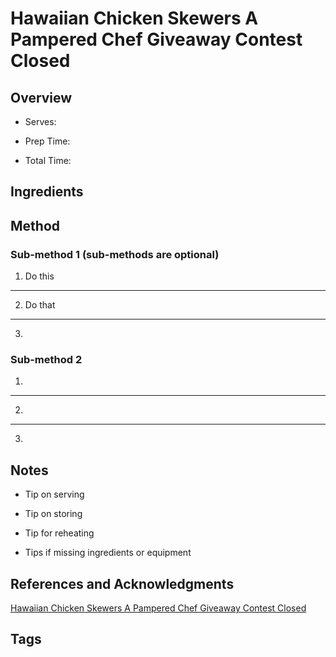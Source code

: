# Hawaiian Chicken Skewers A Pampered Chef Giveaway Contest Closed

## Overview

- Serves:

- Prep Time:

- Total Time:

## Ingredients



## Method

### Sub-method 1 (sub-methods are optional)

1. Do this
---
2. Do that
---
3.

### Sub-method 2

1.
---
2.
---
3.

## Notes

- Tip on serving

- Tip on storing

- Tip for reheating

- Tips if missing ingredients or equipment

## References and Acknowledgments

[Hawaiian Chicken Skewers A Pampered Chef Giveaway Contest Closed](http://www.emilybites.com/2013/06/hawaiian-chicken-skewers-a-pampered-chef-giveaway-contest-closed.html)

## Tags



